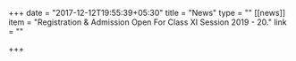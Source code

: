 +++
date = "2017-12-12T19:55:39+05:30"
title = "News"
type = ""
[[news]]
item = "Registration & Admission Open For Class XI Session 2019 - 20."
link = ""

+++
